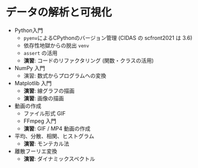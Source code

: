 # データの解析と可視化

- Python入門
  - `pyenv`によるCPythonのバージョン管理 (CIDAS の scfront2021 は 3.6)
  - 依存性地獄からの脱出 `venv`
  - `assert` の活用
  - **演習**: コードのリファクタリング (関数・クラスの活用)
- NumPy 入門
  - 演習: 数式からプログラムへの変換
- Matplotlib 入門
  - **演習**: 線グラフの描画
  - **演習**: 画像の描画
- 動画の作成
  - ファイル形式 GIF
  - FFmpeg 入門
  - **演習**: GIF / MP4 動画の作成
- 平均、分散、相関、ヒストグラム
  - **演習**: モンテカル法
- 離散フーリエ変換
  - **演習**: ダイナミックスペクトル
